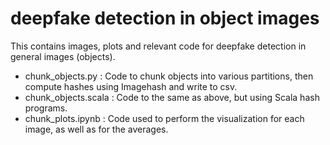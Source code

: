 # deepfake detection in object images

This contains images, plots and relevant code for deepfake detection in general images (objects).

- chunk_objects.py : Code to chunk objects into various partitions, then compute hashes using Imagehash and write to csv.
- chunk_objects.scala : Code to the same as above, but using Scala hash programs.
- chunk_plots.ipynb : Code used to perform the visualization for each image, as well as for the averages.
